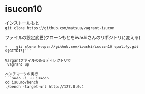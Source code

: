 # isucon10

インストールもと  
`git clone https://github.com/matsuu/vagrant-isucon`

ファイルの設定変更(クローンもとをiwashiさんのリポジトリに変える)  
```-    git clone https://github.com/isucon/isucon10-qualify.git ${GITDIR}  
+    git clone https://github.com/iwashi/isucon10-qualify.git ${GITDIR}```

Vargantファイルのあるディレクトリで  
`vagrant up`

ベンチマークの実行  
```sudo -i -u isucon  
cd isuumo/bench  
./bench -target-url http://127.0.0.1
```

